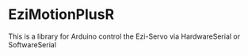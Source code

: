 # EziMotionPlusR
This is a library for Arduino control the Ezi-Servo via HardwareSerial or SoftwareSerial
